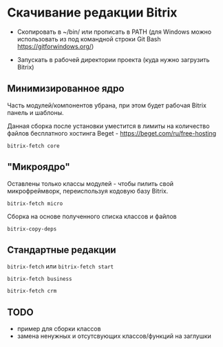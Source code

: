 
# Скачивание редакции Bitrix

- Скопировать в ~/bin/ или прописать в PATH (для Windows можно использовать из под командной строки Git Bash https://gitforwindows.org/)

- Запускать в рабочей директории проекта (куда нужно загрузить Bitrix)

## Минимизированное ядро

Часть модулей/компонентов убрана, при этом будет рабочая Bitrix панель и шаблоны.

Данная сборка после установки уместится в лимиты на количество файлов бесплатного хостинга Beget - https://beget.com/ru/free-hosting

`bitrix-fetch core`

## "Микроядро"

Оставлены только классы модулей - чтобы пилить свой микрофреймворк, переиспользуя кодовую базу Bitrix.

`bitrix-fetch micro`

Cборка на основе полученного списка классов и файлов

`bitrix-copy-deps`

## Стандартные редакции

`bitrix-fetch` или `bitrix-fetch start`

`bitrix-fetch business`

`bitrix-fetch crm`

## TODO

- пример для сборки классов
- замена ненужных и отсутсвующих классов/функций на заглушки
